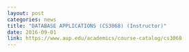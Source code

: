 ```yaml
---
layout: post
categories: news
title: "DATABASE APPLICATIONS (CS3068) (Instructor)"
date: 2016-09-01
link: https://www.aup.edu/academics/course-catalog/cs3068
---
```


